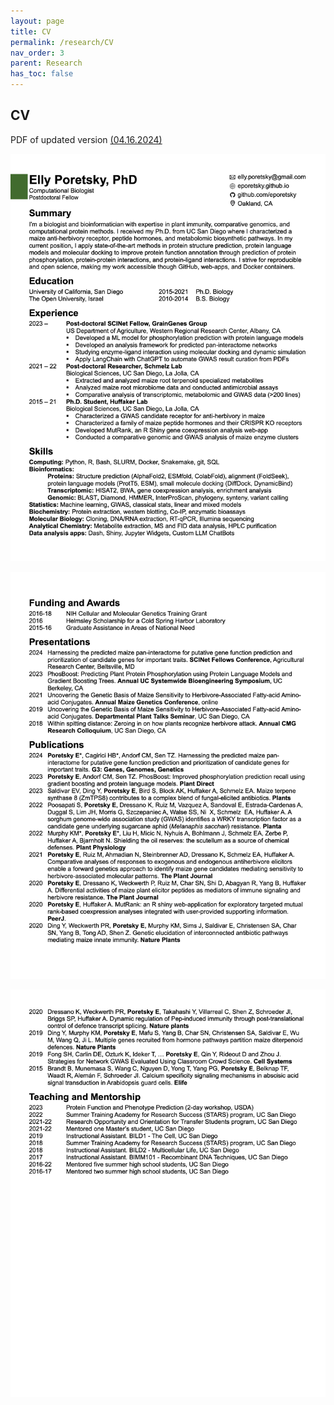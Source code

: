 ```yaml
---
layout: page
title: CV
permalink: /research/CV
nav_order: 3
parent: Research
has_toc: false
---
```



## CV

PDF of updated version [(04.16.2024)](https://github.com/eporetsky/eporetsky.github.io/blob/master/assets/pdfs/eporetsky_cv.pdf)

![](https://github.com/eporetsky/eporetsky.github.io/blob/master/assets/pdfs/eporetsky_cv_1.png?raw=true)

![](https://github.com/eporetsky/eporetsky.github.io/blob/master/assets/pdfs/eporetsky_cv_2.png?raw=true)

![](https://github.com/eporetsky/eporetsky.github.io/blob/master/assets/pdfs/eporetsky_cv_3.png?raw=true)

